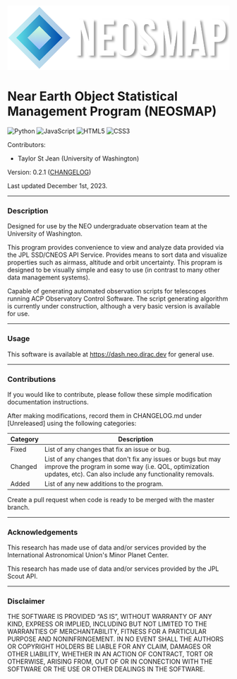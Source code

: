 ![logo-dark.png](static%2Fimg%2Flogo-dark.png)

# Near Earth Object Statistical Management Program (NEOSMAP)

![Python](https://img.shields.io/badge/python-3670A0?style=for-the-badge&logo=python&logoColor=ffdd54) ![JavaScript](https://img.shields.io/badge/javascript-%23323330.svg?style=for-the-badge&logo=javascript&logoColor=%23F7DF1E) ![HTML5](https://img.shields.io/badge/html5-%23E34F26.svg?style=for-the-badge&logo=html5&logoColor=white) ![CSS3](https://img.shields.io/badge/css3-%231572B6.svg?style=for-the-badge&logo=css3&logoColor=white)

Contributors: 

- Taylor St Jean (University of Washington)

Version: 0.2.1 ([CHANGELOG](./CHANGELOG.md))

Last updated December 1st, 2023.

---

### Description

Designed for use by the NEO undergraduate observation team at the University of Washington.

This program provides convenience to view and analyze data provided via the JPL SSD/CNEOS API Service. Provides means to sort data and visualize properties such as airmass, altitude and orbit uncertainty. This propram is designed to be visually simple and easy to use (in contrast to many other data management systems).

Capable of generating automated observation scripts for telescopes running ACP Observatory Control Software. The script generating algorithm is currently under construction, although a very basic version is available for use.

---

### Usage

This software is available at https://dash.neo.dirac.dev for general use.

---

### Contributions

If you would like to contribute, please follow these simple modification documentation instructions.

After making modifications, record them in CHANGELOG.md under \[Unreleased\] using the following categories:

| Category | Description                                                                                                                                                                       |
|----------|-----------------------------------------------------------------------------------------------------------------------------------------------------------------------------------|
| Fixed    | List of any changes that fix an issue or bug.                                                                                                                                     |
| Changed  | List of any changes that don't fix any issues or bugs but may improve the program in some way (i.e. QOL, optimization updates, etc). Can also include any functionality removals. |
| Added    | List of any new additions to the program.                                                                                                                                         |

Create a pull request when code is ready to be merged with the master branch.

---

### Acknowledgements

This research has made use of data and/or services provided by the International Astronomical Union's Minor Planet Center.

This research has made use of data and/or services provided by the JPL Scout API.

---

### Disclaimer

THE SOFTWARE IS PROVIDED “AS IS”, WITHOUT WARRANTY OF ANY KIND, EXPRESS OR IMPLIED, INCLUDING BUT NOT LIMITED TO THE WARRANTIES OF MERCHANTABILITY, FITNESS FOR A PARTICULAR PURPOSE AND NONINFRINGEMENT. IN NO EVENT SHALL THE AUTHORS OR COPYRIGHT HOLDERS BE LIABLE FOR ANY CLAIM, DAMAGES OR OTHER LIABILITY, WHETHER IN AN ACTION OF CONTRACT, TORT OR OTHERWISE, ARISING FROM, OUT OF OR IN CONNECTION WITH THE SOFTWARE OR THE USE OR OTHER DEALINGS IN THE SOFTWARE.
